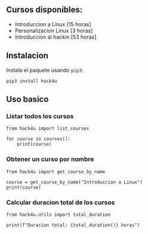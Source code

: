 ## Cursos disponibles:

- Introduccion a Linux [15 horas]
- Personalizacion Linux [3 horas]
- Introduccion al hackin [53 horas]

## Instalacion

Instala el paquete usando `pip3`:

```pyhton3
pip3 install hack4u
```

## Uso basico

### Listar todos los cursos

```python3
from hack4u import list_courses

for course in courses():
    print(course)
```

### Obtener un curso por nombre

```python3
from hack4u import get_course_by_name

course = get_course_by_name("Introduccion a Linux")
print(course)
```

### Calcular duracion total de los cursos

```python3
from hack4u.utils import total_duration

print(f"Duracion total: {total_duration()} horas")
```
